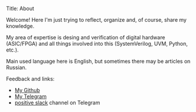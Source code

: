 Title: About

Welcome! Here I'm just trying to reflect, organize and, of course, share my knowledge.

My area of expertise is desing and verification of digital hardware (ASIC/FPGA) and all things involved into this (SystemVerilog, UVM, Python, etc.).

Main used language here is English, but sometimes there may be articles on Russian.

Feedback and links:

- [My Github](https://github.com/esynr3z)
- [My Telegram](https://t.me/esynr3z)
- [positive slack](https://t.me/positiveslack) channel on Telegram
